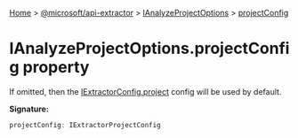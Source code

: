 [Home](./index) &gt; [@microsoft/api-extractor](api-extractor.md) &gt; [IAnalyzeProjectOptions](api-extractor.ianalyzeprojectoptions.md) &gt; [projectConfig](api-extractor.ianalyzeprojectoptions.projectconfig.md)

# IAnalyzeProjectOptions.projectConfig property

If omitted, then the [IExtractorConfig.project](api-extractor.iextractorconfig.project.md) config will be used by default.

**Signature:**
```javascript
projectConfig: IExtractorProjectConfig
```
